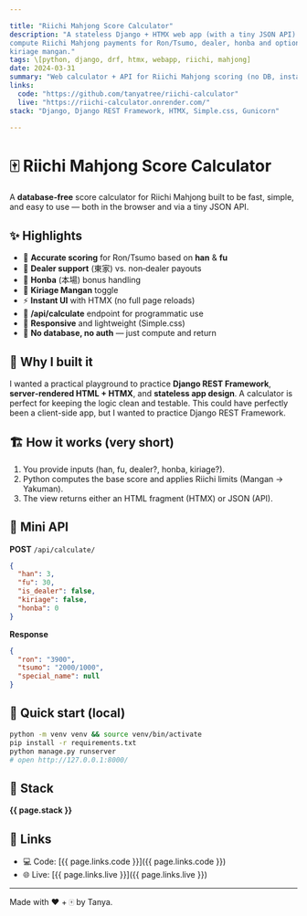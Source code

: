```yaml
---

title: "Riichi Mahjong Score Calculator"
description: "A stateless Django + HTMX web app (with a tiny JSON API) to
compute Riichi Mahjong payments for Ron/Tsumo, dealer, honba and optional
kiriage mangan."
tags: \[python, django, drf, htmx, webapp, riichi, mahjong]
date: 2024-03-31
summary: "Web calculator + API for Riichi Mahjong scoring (no DB, instant results)."
links:
  code: "https://github.com/tanyatree/riichi-calculator"
  live: "https://riichi-calculator.onrender.com/"
stack: "Django, Django REST Framework, HTMX, Simple.css, Gunicorn"

---
```


# 🀄 Riichi Mahjong Score Calculator

A **database‑free** score calculator for Riichi Mahjong built to be fast,
simple, and easy to use — both in the browser and via a tiny JSON API.

## ✨ Highlights

* 🧮 **Accurate scoring** for Ron/Tsumo based on **han** & **fu**
* 👑 **Dealer support** (東家) vs. non‑dealer payouts
* 🎲 **Honba** (本場) bonus handling
* 🔼 **Kiriage Mangan** toggle
* ⚡ **Instant UI** with HTMX (no full page reloads)
* 🔌 **/api/calculate** endpoint for programmatic use
* 📱 **Responsive** and lightweight (Simple.css)
* 🚫 **No database, no auth** — just compute and return

## 🧠 Why I built it

I wanted a practical playground to practice **Django REST Framework**,
**server‑rendered HTML + HTMX**, and **stateless app design**. A calculator
is perfect for keeping the logic clean and testable. This could have perfectly
been a client-side app, but I wanted to practice Django REST Framework.

## 🏗️ How it works (very short)

1. You provide inputs (han, fu, dealer?, honba, kiriage?).
2. Python computes the base score and applies Riichi limits (Mangan → Yakuman).
3. The view returns either an HTML fragment (HTMX) or JSON (API).

## 📡 Mini API

**POST** `/api/calculate/`

```json
{
  "han": 3,
  "fu": 30,
  "is_dealer": false,
  "kiriage": false,
  "honba": 0
}
```

**Response**

```json
{
  "ron": "3900",
  "tsumo": "2000/1000",
  "special_name": null
}
```

## 🚀 Quick start (local)

```bash
python -m venv venv && source venv/bin/activate
pip install -r requirements.txt
python manage.py runserver
# open http://127.0.0.1:8000/
```

## 🧱 Stack

**{{ page.stack }}**

## 🔗 Links

* 💻 Code: [{{ page.links.code }}]({{ page.links.code }})
* 🌐 Live: [{{ page.links.live }}]({{ page.links.live }})

***

Made with ❤️ + 🀄  by Tanya.
